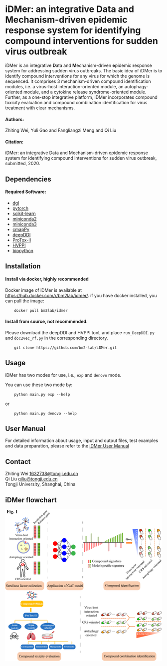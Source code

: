 # iDMer: an integrative Data and Mechanism-driven epidemic response system for identifying compound interventions for sudden virus outbreak

iDMer is an **i**ntegrative **D**ata and **M**echanism-driven **e**pidemic **r**esponse system for addressing sudden virus outbreaks. The basic idea of iDMer is to identify compound interventions for any virus for which the genome is sequenced. It comprises 3 mechanism-driven compound identification modules, i.e. a virus-host interaction-oriented module, an autophagy-oriented module, and a cytokine release syndrome-oriented module. Further, as a one-stop integrative platform, iDMer incorporates compound toxicity evaluation and compound combination identification for virus treatment with clear mechanisms.

#### Authors:
Zhiting Wei, Yuli Gao and Fangliangzi Meng and Qi Liu

#### Citation:
iDMer: an integrative Data and Mechanism-driven epidemic response system for identifying compound interventions for sudden virus outbreak, submitted, 2020.

## Dependencies

#### Required Software:
* [dgl](https://www.dgl.ai/)
* [pytorch](https://pytorch.org/)
* [scikit-learn](https://scikit-learn.org/stable/index.html)
* [miniconda2](https://docs.conda.io/en/latest/miniconda.html)
* [miniconda3](https://docs.conda.io/en/latest/miniconda.html)
* [cmapPy](https://clue.io/cmapPy/index.html)
* [deepDDI](https://bitbucket.org/kaistsystemsbiology/deepddi/src/master/)
* [ProTox-II](http://tox.charite.de/protox_II)
* [HVPPI](http://zzdlab.com/hvppi/)
* [biopython](https://biopython.org/)

## Installation
#### Install via docker, highly recommended
Docker image of iDMer is available at https://hub.docker.com/r/bm2lab/idmer/.
if you have docker installed, you can pull the image:

        docker pull bm2lab/idmer

#### Install from source, not recommended. 
Please download the deepDDI and HVPPI tool, and place `run_DeepDDI.py` and `doc2vec_rf.py` in the corresponding directory.

        git clone https://github.com/bm2-lab/iDMer.git

## Usage
iDMer has two modes for use, i.e., `exp` and `denovo` mode.

You can use these two mode by:

        python main.py exp --help

or

        python main.py denovo --help

## User Manual
For detailed information about usage, input and output files, test examples and data preparation, please refer to the [iDMer User Manual](/doc/iDMer_User_Manual.md)

## Contact
Zhiting Wei 1632738@tongji.edu.cn  
Qi Liu qiliu@tongji.edu.cn  
Tongji University, Shanghai, China

## iDMer flowchart
![](workflow.png)
